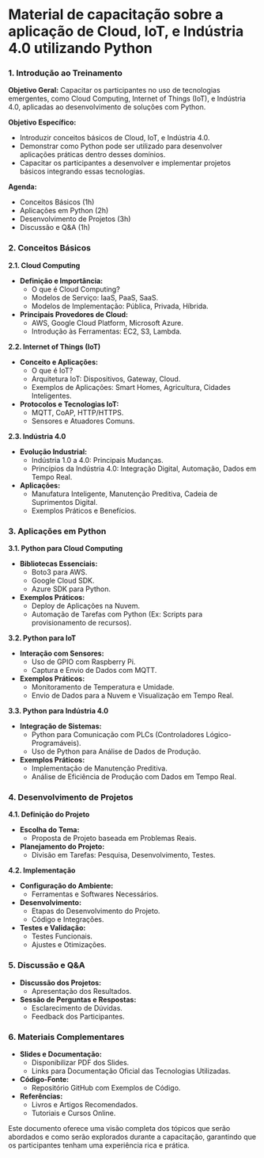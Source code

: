# Material de capacitação sobre a aplicação de Cloud, IoT, e Indústria 4.0 utilizando Python


### 1. **Introdução ao Treinamento**

**Objetivo Geral:**
Capacitar os participantes no uso de tecnologias emergentes, como Cloud Computing, Internet of Things (IoT), e Indústria 4.0, aplicadas ao desenvolvimento de soluções com Python.

**Objetivo Específico:**
- Introduzir conceitos básicos de Cloud, IoT, e Indústria 4.0.
- Demonstrar como Python pode ser utilizado para desenvolver aplicações práticas dentro desses domínios.
- Capacitar os participantes a desenvolver e implementar projetos básicos integrando essas tecnologias.

**Agenda:**
- Conceitos Básicos (1h)
- Aplicações em Python (2h)
- Desenvolvimento de Projetos (3h)
- Discussão e Q&A (1h)

### 2. **Conceitos Básicos**

**2.1. Cloud Computing**
- **Definição e Importância:**
  - O que é Cloud Computing?
  - Modelos de Serviço: IaaS, PaaS, SaaS.
  - Modelos de Implementação: Pública, Privada, Híbrida.
- **Principais Provedores de Cloud:**
  - AWS, Google Cloud Platform, Microsoft Azure.
  - Introdução às Ferramentas: EC2, S3, Lambda.

**2.2. Internet of Things (IoT)**
- **Conceito e Aplicações:**
  - O que é IoT?
  - Arquitetura IoT: Dispositivos, Gateway, Cloud.
  - Exemplos de Aplicações: Smart Homes, Agricultura, Cidades Inteligentes.
- **Protocolos e Tecnologias IoT:**
  - MQTT, CoAP, HTTP/HTTPS.
  - Sensores e Atuadores Comuns.

**2.3. Indústria 4.0**
- **Evolução Industrial:**
  - Indústria 1.0 a 4.0: Principais Mudanças.
  - Princípios da Indústria 4.0: Integração Digital, Automação, Dados em Tempo Real.
- **Aplicações:**
  - Manufatura Inteligente, Manutenção Preditiva, Cadeia de Suprimentos Digital.
  - Exemplos Práticos e Benefícios.

### 3. **Aplicações em Python**

**3.1. Python para Cloud Computing**
- **Bibliotecas Essenciais:**
  - Boto3 para AWS.
  - Google Cloud SDK.
  - Azure SDK para Python.
- **Exemplos Práticos:**
  - Deploy de Aplicações na Nuvem.
  - Automação de Tarefas com Python (Ex: Scripts para provisionamento de recursos).

**3.2. Python para IoT**
- **Interação com Sensores:**
  - Uso de GPIO com Raspberry Pi.
  - Captura e Envio de Dados com MQTT.
- **Exemplos Práticos:**
  - Monitoramento de Temperatura e Umidade.
  - Envio de Dados para a Nuvem e Visualização em Tempo Real.

**3.3. Python para Indústria 4.0**
- **Integração de Sistemas:**
  - Python para Comunicação com PLCs (Controladores Lógico-Programáveis).
  - Uso de Python para Análise de Dados de Produção.
- **Exemplos Práticos:**
  - Implementação de Manutenção Preditiva.
  - Análise de Eficiência de Produção com Dados em Tempo Real.

### 4. **Desenvolvimento de Projetos**

**4.1. Definição do Projeto**
- **Escolha do Tema:**
  - Proposta de Projeto baseada em Problemas Reais.
- **Planejamento do Projeto:**
  - Divisão em Tarefas: Pesquisa, Desenvolvimento, Testes.

**4.2. Implementação**
- **Configuração do Ambiente:**
  - Ferramentas e Softwares Necessários.
- **Desenvolvimento:**
  - Etapas do Desenvolvimento do Projeto.
  - Código e Integrações.
- **Testes e Validação:**
  - Testes Funcionais.
  - Ajustes e Otimizações.

### 5. **Discussão e Q&A**
- **Discussão dos Projetos:**
  - Apresentação dos Resultados.
- **Sessão de Perguntas e Respostas:**
  - Esclarecimento de Dúvidas.
  - Feedback dos Participantes.

### 6. **Materiais Complementares**
- **Slides e Documentação:**
  - Disponibilizar PDF dos Slides.
  - Links para Documentação Oficial das Tecnologias Utilizadas.
- **Código-Fonte:**
  - Repositório GitHub com Exemplos de Código.
- **Referências:**
  - Livros e Artigos Recomendados.
  - Tutoriais e Cursos Online.

Este documento oferece uma visão completa dos tópicos que serão abordados e como serão explorados durante a capacitação, garantindo que os participantes tenham uma experiência rica e prática.